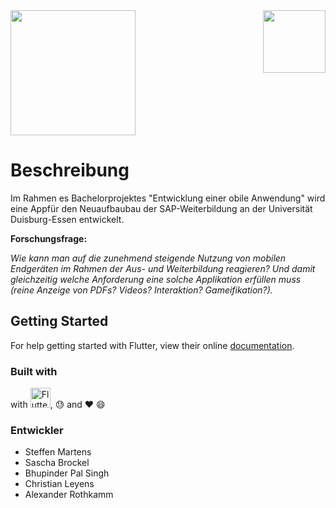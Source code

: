 <img src="https://static.wiwi.uni-due.de/user-upload/iis-logo.png" align="right" height="100">
<img src="https://es4students.de/wp-content/uploads/2019/03/ES4Students_Logo_white.png" width="200">

# Beschreibung

Im Rahmen es Bachelorprojektes "Entwicklung einer obile Anwendung" wird eine Appfür den Neuaufbaubau der SAP-Weiterbildung an der Universität Duisburg-Essen entwickelt.

**Forschungsfrage:**

_Wie kann man auf die zunehmend steigende Nutzung von mobilen Endgeräten im Rahmen der Aus- und Weiterbildung reagieren? Und damit gleichzeitig welche Anforderung eine solche Applikation erfüllen muss (reine Anzeige von PDFs? Videos? Interaktion? Gameifikation?)._



## Getting Started

For help getting started with Flutter, view their online
[documentation](https://flutter.io/).

### Built with
with <img src="https://flutter.io/images/flutter-mark-square-100.png" alt="Flutter" width="32" height="32" />, :sweat: and :heart: :smile:

### Entwickler

* Steffen Martens
* Sascha Brockel
* Bhupinder Pal Singh
* Christian Leyens
* Alexander Rothkamm
